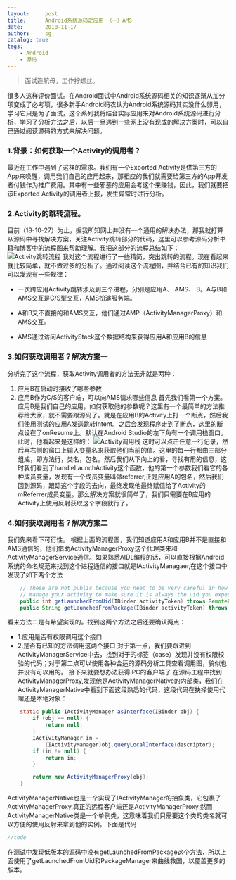 ```yaml
---
layout:     post
title:      Android系统源码之应用 （一）AMS
date:       2018-11-17
author:     sg
catalog: true
tags:
    - Android
    - 源码
---
```


>面试造航母，工作拧螺丝。

很多人这样评价面试。在Android面试中Android系统源码相关的知识逐渐从加分项变成了必考项，很多新手Android码农认为Android系统源码其实没什么卵用，学习它只是为了面试，这个系列我将结合实际应用来对Android系统源码进行分析，学习了分析方法之后，以后一旦遇到一些网上没有现成的解决方案时，可以自己通过阅读源码的方式来解决问题。

### 1.背景：如何获取一个Activity的调用者？

最近在工作中遇到了这样的需求。我们有一个Exported Activity是供第三方的App来唤醒，调用我们自己的应用起来，那相应的我们就需要给第三方的App开发者付钱作为推广费用。其中有一些邪恶的应用会考这个来赚钱，因此，我们就要把该Exported Activity的调用者上报，发生异常时进行分析。

### 2.Activity的跳转流程。

目前（18-10-27）为止，据我所知网上并没有一个通用的解决办法，那我就打算从源码中寻找解决方案，关注Activity跳转部分的代码，这里可以参考源码分析书籍和博客中的流程图来帮助理解。我把这部分的流程总结如下：
![Activity跳转流程](leanote://file/getImage?fileId=5bd5a384e723800cbd000000)
我对这个流程进行了一些精简，突出跳转的流程。现在看起来就比较简单，就不做过多的分析了。通过阅读这个流程图，并结合已有的知识我们可以发现有一些规律：

- 一次跨应用Activity跳转涉及到三个进程，分别是应用A、 AMS、 B。A与B和AMS交互是C/S型交互，AMS扮演服务端。

- A和B又不直接的和AMS交互，他们通过AMP（ActivityManagerProxy）和AMS交互。

- AMS通过访问ActivityStack这个数据结构来获得应用A和应用B的信息

### 3.如何获取调用者？解决方案一

分析完了这个流程，获取Activity调用者的方法无非就是两种：
1. 应用B在启动时接收了哪些参数
2. 应用B作为C/S的客户端，可以向AMS请求哪些信息
首先我们看第一个方案。
应用B是我们自己的应用，如何获取他的参数呢？这里有一个最简单的方法推荐给大家，就不需要跟源码了。就是在应用B的Activity上打一个断点，然后我们使用测试的应用A发送跳转Intent。之后会发现程序走到了断点，这里的断点设在了onResume上。默认在Android Studio的左下角有一个调用栈窗口。此时，他看起来是这样的：
![Activity调用栈](leanote://file/getImage?fileId=5bd5a746e723800cbd000001)
这时可以点击任意一行记录，然后再右侧的窗口上输入变量名来获取他们当前的值。这里的每一行都由三部分组成，即方法行，类名，包名。然后我们从下向上的看，寻找有用的信息，这时我们看到了handleLaunchActivity这个函数，他的第一个参数我们看它的各种成员变量，发现有一个成员变量叫做referrer,正是应用A的包名，然后我们回到源码，跟踪这个字段的去向，最终发现他最终赋值给了Activity的mReferrer成员变量。那么解决方案就很简单了，我们只需要在B应用的Activity上使用反射获取这个字段就行了。

### 4.如何获取调用者？解决方案二

我们先来看下可行性。
根据上面的流程图，我们知道应用A和应用B并不是直接和AMS通信的，他们借助ActivityManagerProxy这个代理类来和ActivityManagerService通信。如果熟悉AIDL编程的话，可以直接根据Android系统的命名规范来找到这个进程通信的接口就是IActivityManagaer,在这个接口中发现了如下两个方法

```java
    // These are not public because you need to be very careful in how you
    // manage your activity to make sure it is always the uid you expect.
    public int getLaunchedFromUid(IBinder activityToken) throws RemoteException;
    public String getLaunchedFromPackage(IBinder activityToken) throws RemoteException;
```

看来方法二是有希望实现的。找到这两个方法之后还要确认两点：
- 1.应用是否有权限调用这个接口
- 2.是否有已知的方法调用这两个接口
对于第一点，我们要跟进到ActivityManagerService中去，找到对于的标签（case）发现并没有权限校验的代码；对于第二点可以使用各种合适的源码分析工具查看调用图，貌似也并没有可以用的。
接下来就要想办法获得IPC的客户端了
在源码工程中找到ActivityManagerProxy,发现他是ActivityManagerNative的内部类，我们在ActivityManagerNative中看到下面这段熟悉的代码，这段代码在抉择使用代理还是本地对象：
```java
    static public IActivityManager asInterface(IBinder obj) {
        if (obj == null) {
            return null;
        }
        IActivityManager in =
            (IActivityManager)obj.queryLocalInterface(descriptor);
        if (in != null) {
            return in;
        }

        return new ActivityManagerProxy(obj);
    }
```
ActivityManagerNative也是一个实现了IActivityManager的抽象类，它包裹了ActivityManagerProxy,真正的远程客户端还是ActivityManagerProxy,然而ActivityManagerNative类是一个单例类，这意味着我们只需要这个类的类名就可以方便的使用反射来拿到他的实例。下面是代码
```java
//todo
```
在测试中发现低版本的源码中没有getLaunchedFromPackage这个方法，所以上面使用了getLaunchedFromUid和PackageManager来曲线救国，以覆盖更多的版本。
